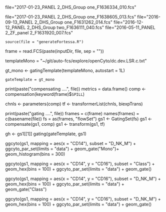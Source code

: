 file="2017-01-23_PANEL 2_DHS_Group one_F1636334_010.fcs"

file="2017-01-23_PANEL 2_DHS_Group one_F1638605_013.fcs"
file="2016-09-13_PANEL 2_DHS_Group one_F1631262_014.fcs"
file="2016-12-12_PANEL 2_DHS_Group two_F1636111_040.fcs"
file="2016-05-11_PANEL 2_ZF_panel 2_F1631920_007.fcs"

    source(file = "generateFortessa.R")

frame = read.FCS(paste(inputDir, file, sep = ""))

templateMono = "~/git/auto-fcs/explore/openCyto/dc.dev.LSR.c.txt"

gt_mono <-
  gatingTemplate(templateMono, autostart = 1L)

    gateTemplate = gt_mono
    
print(paste("compensating ....", file))
metrics = data.frame()
comp <- compensation(keyword(frame)$`SPILL`)

chnls <- parameters(comp)
tf <- transformerList(chnls, biexpTrans)

print(paste("gating ....", file))
frames = c(frame)
names(frames) = c(basename(file))
fs =  as(frames, "flowSet")
gs1 <- GatingSet(fs)
gs1 <- compensate(gs1, comp)
gs1 <- transform(gs1, tf)

gh <- gs1[[1]]
gating(gateTemplate, gs1)


ggcyto(gs1,
       mapping = aes(x = "CD14"),
       subset = "D_NK_M") + ggcyto_par_set(limits = "data") + geom_gate("Mono")+ geom_histogram(bins = 300) 

  ggcyto(gs1,
              mapping = aes(x = "CD14", y = "CD16"),
              subset = "Class") +
    geom_hex(bins = 100) + ggcyto_par_set(limits = "data") + geom_gate()
  
   ggcyto(gs1,
              mapping = aes(x = "CD14", y = "CD16"),
              subset = "D_NK_M") +
    geom_hex(bins = 100) + ggcyto_par_set(limits = "data") + geom_gate("Class")
  
   ggcyto(gs1,
              mapping = aes(x = "CD14", y = "CD16"),
              subset = "D_NK_M") +
    geom_hex(bins = 100) + ggcyto_par_set(limits = "data") + geom_gate()
  
 